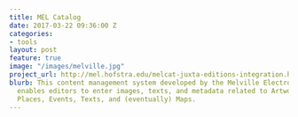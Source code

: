 ```yaml
---
title: MEL Catalog
date: 2017-03-22 09:36:00 Z
categories:
- tools
layout: post
feature: true
image: "/images/melville.jpg"
project_url: http://mel.hofstra.edu/melcat-juxta-editions-integration.html#melcat
blurb: This content management system developed by the Melville Electronic Library
  enables editors to enter images, texts, and metadata related to Artworks, Persons,
  Places, Events, Texts, and (eventually) Maps.
---
```


